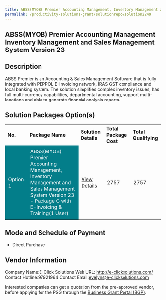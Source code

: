 ```yaml
---
title: ABSS(MYOB) Premier Accounting Management, Inventory Management and Sales Management System Version 23
permalink: /productivity-solutions-grant/solutionrepo/solution2249
---
```


## ABSS(MYOB) Premier Accounting Management Inventory Management and Sales Management System Version 23

## Description

ABSS Premier is an Accounting & Sales Management Software that is fully integrated with PEPPOL E-Invoicing network, IRAS GST compliance and local banking system. The solution simplifies complex inventory issues, has full multi-currency capabilities, departmental accounting, support multi-locations and able to generate financial analysis reports.

## Solution Packages Option(s)

<table>
<tr>
<td><b>No.</b></td>
<td><b>Package Name</b></td>
<td><b>Solution Details</b></td>
<td><b>Total Package Cost</b></td>
<td><b>Total Qualifying</b></td>
</tr>
<tr>
<td style='padding: 10px; background-color: #037E8A; color: #FFFFFF;'>Option 1</td>
<td style='padding: 10px; background-color: #037E8A; color: #FFFFFF;'>ABSS(MYOB) Premier Accounting Management, Inventory Management and Sales Management System Version 23 - Package C with E-Invoicing & Training(1 User)</td>
<td style='padding: 10px;'><a href='https://www.gobusiness.gov.sg/images/psg/Desensitised_E_Click_Annex_3_CR_wef_2_Sept_2021_Part_2.pdf' target='_blank'>View Details</a></td>
<td style='padding: 10px;'>2757</td>
<td style='padding: 10px;'>2757</td>
</tr>
</table>

## Mode and Schedule of Payment

 - Direct Purchase

## Vendor Information

 Company Name:E-Click Solutions 
Web URL: http://e-clicksolutions.com/
Contact Hotline:97921964 
Contact Email:evelyn@e-clicksolutions.com 


Interested companies can get a quotation from the pre-approved vendor, before applying for the PSG through the <a href='https://www.businessgrants.gov.sg/'>Business Grant Portal (BGP)</a>.

<script src="/jquery/resize-tables.js"></script>
